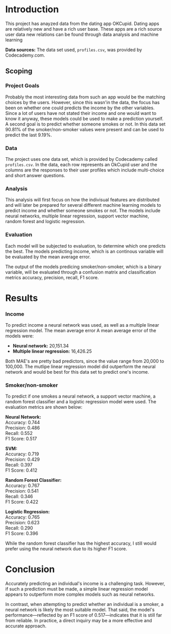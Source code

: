 # Introduction 
This project has anayzed data from the dating app OKCupid. Dating apps are relatively new and have a rich user base. These apps are a rich source user data new relations can be found through data analysis and machine learning 

**Data sources:**
The data set used, `profiles.csv`, was provided by Codecademy.com.

## Scoping
### Project Goals
Probably the most interesting data from such an app would be the matching choices by the users. However, since this wasn'in the data, the focus has been on whether one could predicts the income by the other variables. Since a lot of users have not stated their income and one would want to know it anyway, these models could be used to make a prediction yourself.  
A second goal is to predict whether someone smokes or not. In this data set 90.81% of the smoker/non-smoker values were present and can be used to predict the last 9.19%. 

### Data
The project uses one data set, which is provided by Codecademy called `profiles.csv`. In the data, each row represents an OkCupid user and the columns are the responses to their user profiles which include multi-choice and short answer questions.

### Analysis 
This analysis will first focus on how the indivisual features are distributed and will later be prepared for several different machine learning models to predict income and whether someone smokes or not. The models include neural networks, multiple linear regression, support vector machine, random forest and logistic regression. 

### Evaluation
Each model will be subjected to evaluation, to determine which one predicts the best. The models predicting income, which is an continous variable will be evaluated by the mean average error.

The output of the models predicing smoker/non-smoker, which is a binary variable, will be evaluated through a confusion matrix and classification metrics accuracy, precision, recall, F1 score. 

# Results

### Income
To predict income a neural network was used, as well as a multiple linear regression model. The mean average error A mean average error of the models were:
- **Neural network:** 20,151.34  
- **Multiple linear regression:** 16,426.25

Both MAE's are pretty bad predictors, since the value range from 20,000 to 100,000. The mutlipe linear regression model did outperform the neural network and would be best for this data set to predict one's income.
  
### Smoker/non-smoker
To predict if one smokes a neural network, a support vector machine, a random forest classifier and a logistic regression model were used. The evaluation metrics are shown below:  

**Neural Network:**   
Accuracy:  0.744  
Precision: 0.486  
Recall:    0.552  
F1 Score:  0.517    

**SVM:**  
Accuracy:  0.719  
Precision: 0.429  
Recall:    0.397  
F1 Score:  0.412  

**Random Forest Classifier:**  
Accuracy:  0.767  
Precision: 0.541  
Recall:    0.346  
F1 Score:  0.422  

**Logistic Regression:**  
Accuracy:  0.765  
Precision: 0.623  
Recall:    0.290  
F1 Score:  0.396  

While the random forest classifier has the highest accuracy, I still would prefer using the neural network due to its higher F1 score.

# Conclusion

Accurately predicting an individual's income is a challenging task. However, if such a prediction must be made, a simple linear regression model appears to outperform more complex models such as neural networks.

In contrast, when attempting to predict whether an individual is a smoker, a neural network is likely the most suitable model. That said, the model's performance—reflected by an F1 score of 0.517—indicates that it is still far from reliable. In practice, a direct inquiry may be a more effective and accurate approach.